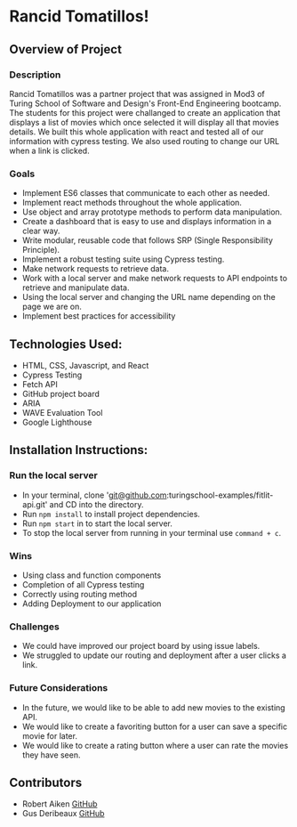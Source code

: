 # Rancid Tomatillos!

## Overview of Project 
### Description
Rancid Tomatillos was a partner project that was assigned in Mod3 of Turing School of Software and Design's Front-End Engineering bootcamp. The students for this project were challanged to create an application that displays a list of movies which once selected it will display all that movies details. We built this whole application with react and tested all of our information with cypress testing. We also used routing to change our URL when a link is clicked.



### Goals
- Implement ES6 classes that communicate to each other as needed.
- Implement react methods throughout the whole application. 
- Use object and array prototype methods to perform data manipulation.
- Create a dashboard that is easy to use and displays information in a clear way.
- Write modular, reusable code that follows SRP (Single Responsibility Principle).
- Implement a robust testing suite using Cypress testing.
- Make network requests to retrieve data.
- Work with a local server and make network requests to API endpoints to retrieve and manipulate data.
- Using the local server and changing the URL name depending on the page we are on.
- Implement best practices for accessibility

## Technologies Used:
- HTML, CSS, Javascript, and React
- Cypress Testing
- Fetch API
- GitHub project board
- ARIA
- WAVE Evaluation Tool
- Google Lighthouse

## Installation Instructions:
### Run the local server
- In your terminal, clone 'git@github.com:turingschool-examples/fitlit-api.git' and CD into the directory.
- Run `npm install` to install project dependencies.
- Run `npm start` in to start the local server.
- To stop the local server from running in your terminal use `command + c`.

### Wins
- Using class and function components
- Completion of all Cypress testing
- Correctly using routing method
- Adding Deployment to our application

### Challenges 
- We could have improved our project board by using issue labels.
- We struggled to update our routing and deployment after a user clicks a link.

### Future Considerations
- In the future, we would like to be able to add new movies to the existing API.
- We would like to create a favoriting button for a user can save a specific movie for later.
- We would like to create a rating button where a user can rate the movies they have seen.


## Contributors
- Robert Aiken [GitHub](https://github.com/BobAiken)
- Gus Deribeaux [GitHub](https://github.com/Gderibeaux)

